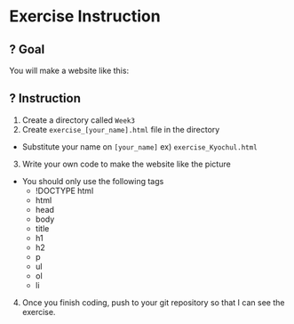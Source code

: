 # Exercise Instruction

## ? Goal
You will make a website like this:


## ? Instruction

1. Create a directory called `Week3`
2. Create `exercise_[your_name].html` file in the directory
- Substitute your name on `[your_name]` ex) `exercise_Kyochul.html`
3. Write your own code to make the website like the picture
- You should only use the following tags
    - !DOCTYPE html
    - html
    - head
    - body
    - title
    - h1
    - h2
    - p
    - ul
    - ol
    - li

4. Once you finish coding, push to your git repository so that I can see the exercise.